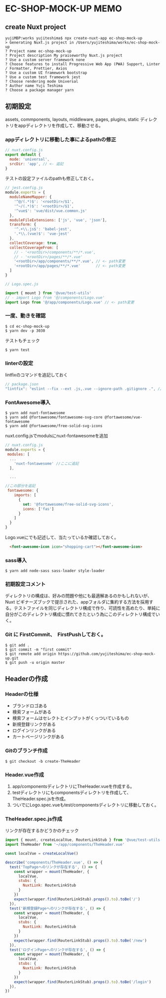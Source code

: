 # EC-SHOP-MOCK-UP MEMO

## create Nuxt project

```
yujiMBP:works yujiteshima$ npx create-nuxt-app ec-shop-mock-up
> Generating Nuxt.js project in /Users/yujiteshima/works/ec-shop-mock-up
? Project name ec-shop-mock-up
? Project description My praiseworthy Nuxt.js project
? Use a custom server framework none
? Choose features to install Progressive Web App (PWA) Support, Linter / Formatter, Prettier, Axios
? Use a custom UI framework bootstrap
? Use a custom test framework jest
? Choose rendering mode Universal
? Author name Yuji Teshima
? Choose a package manager yarn
```

## 初期設定

assets, commponents, layouts, middleware, pages, plugins, static ディレクトリをappディレクトリを作成して、移動させる。

### appディレクトリに移動した事によるpathの修正

```js
// nuxt.config.js
export default {
  mode: 'universal',
  srcDir: 'app', // <- 追記
}
```

テストの設定ファイルのpathも修正しておく。

```js
// jest.config.js
module.exports = {
  moduleNameMapper: {
    '^@/(.*)$': '<rootDir>/$1',
    '^~/(.*)$': '<rootDir>/$1',
    '^vue$': 'vue/dist/vue.common.js'
  },
  moduleFileExtensions: ['js', 'vue', 'json'],
  transform: {
    '^.+\\.js$': 'babel-jest',
    '.*\\.(vue)$': 'vue-jest'
  },
  collectCoverage: true,
  collectCoverageFrom: [
    // - '<rootDir>/components/**/*.vue',
    // - '<rootDir>/pages/**/*.vue'
    '<rootDir>/app/components/**/*.vue', // <- path変更
    '<rootDir>/app/pages/**/*.vue'       // <- path変更
  ]
}
```

```js
// Logo.spec.js

import { mount } from '@vue/test-utils'
// - import Logo from '@/components/Logo.vue'
import Logo from '@/app/components/Logo.vue' // <- path変更
```


### 一度、動きを確認
```
$ cd ec-shop-mock-up
$ yarn dev -p 3030
```
テストもチェック
```
$ yarn test
```
### linterの設定

lintfixのコマンドを追記しておく

```js
// package.json
"lintfix": "eslint --fix --ext .js,.vue --ignore-path .gitignore .", // <- 追記
```
### FontAwesome導入

```
$ yarn add nuxt-fontawesome
$ yarn add @fortawesome/fontawesome-svg-core @fortawesome/vue-fontawesome
$ yarn add @fortawesome/free-solid-svg-icons
```

nuxt.config.jsでmodulsにnuxt-fontawesomeを追加

```js
// nuxt.config.js
module.exports = {
 modules: [
  ...
    'nuxt-fontawesome' //ここに追記
  ],

  ...

//この部分を追記
 fontawesome: {
    imports: [
      {
        set: '@fortawesome/free-solid-svg-icons',
        icons: ['fas']
      }
    ]
  }
}
```
Logo.vueにでも記述して、当たっているか確認しておく。
```html
  <font-awesome-icon icon="shopping-cart"></font-awesome-icon>
```

### sass導入

```
$ yarn add node-sass sass-loader style-loader
```

### 初期設定コメント

ディレクトリの構成は、好みの問題や他にも最適解あるのかもしれないが、Nuxt ビギナーズブックで提示された、appフォルダに集約する方法を採用する。テストファイルを同じディレクトリ構成で作り、可読性を高めたり、単純に自分がこのディレクトリ構成に慣れてきたという為にこのディレクトリ構成でいく。

### Git に FirstCommit、　FirstPushしておく。

```
$ git add .
$ git commit -m "first commit"
$ git remote add origin https://github.com/yujiteshima/ec-shop-mock-up.git
$ git push -u origin master
```

## Headerの作成

### Headerの仕様

- ブランドロゴある
- 検索フォームがある
- 検索フォームはセレクトとインプットがくっついているもの
- 新規登録リンクがある
- ログインリンクがある
- カートページリンクがある

### Gitのブランチ作成

```
$ git checkout -b create-TheHeader
```

### Header.vue作成
1. app/componentsディレクトリにTheHeader.vueを作成する。
2. testディレクトリにもcomponentsディレクトリを作成して、TheHeader.spec.jsを作成。
3. ついでにLogo.spec.vueもtest/componentsディレクトリに移動しておく。

### TheHeader.spec.js作成
リンクが存在するかどうかのチェック
```js
import { mount, createLocalVue, RouterLinkStub } from '@vue/test-utils'
import TheHeader from '~/app/components/TheHeader.vue'

const localVue = createLocalVue()

describe('components/TheHeader.vue', () => {
  test('TopPageへのリンクが存在する', () => {
    const wrapper = mount(TheHeader, {
      localVue,
      stubs: {
        NuxtLink: RouterLinkStub
      }
    })
    expect(wrapper.find(RouterLinkStub).props().to).toBe('/')
  }),
  test('新規登録Pageへのリンクが存在する', () => {
    const wrapper = mount(TheHeader, {
      localVue,
      stubs: {
        NuxtLink: RouterLinkStub
      }
    })
    expect(wrapper.find(RouterLinkStub).props().to).toBe('/new')
  }),
  test('ログインPageへのリンクが存在する', () => {
    const wrapper = mount(TheHeader, {
      localVue,
      stubs: {
        NuxtLink: RouterLinkStub
      }
    })
    expect(wrapper.find(RouterLinkStub).props().to).toBe('/login')
  }),
})

```
